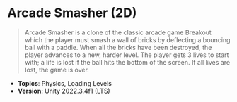# Arcade Smasher (2D)

> Arcade Smasher is a clone of the classic arcade game Breakout which the player must smash a wall of bricks by deflecting a bouncing ball with a paddle. When all the bricks have been destroyed, the player advances to a new, harder level. The player gets 3 lives to start with; a life is lost if the ball hits the bottom of the screen. If all lives are lost, the game is over.

- **Topics**: Physics, Loading Levels
- **Version**: Unity 2022.3.4f1 (LTS)

